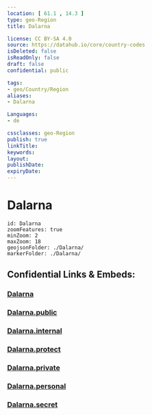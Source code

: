 ```yaml
---
location: [ 61.1 , 14.3 ] 
type: geo-Region
title: Dalarna

license: CC BY-SA 4.0
source: https://datahub.io/core/country-codes
isDeleted: false
isReadOnly: false
draft: false
confidential: public

tags:
- geo/Country/Region
aliases:
- Dalarna

Languages:
- de

cssclasses: geo-Region
publish: true
linkTitle: 
keywords: 
layout: 
publishDate: 
expiryDate: 
---
```


# Dalarna

```leaflet
id: Dalarna
zoomFeatures: true 
minZoom: 2 
maxZoom: 18
geojsonFolder: ./Dalarna/
markerFolder: ./Dalarna/
```


## Confidential Links & Embeds: 

### [Dalarna](/_Standards/Earth/Continent/Europe/Europe~North/Sweden/Provinces~Sweden/Dalarna.md) 

### [Dalarna.public](/_public/Earth/Continent/Europe/Europe~North/Sweden/Provinces~Sweden/Dalarna.public.md) 

### [Dalarna.internal](/_internal/Earth/Continent/Europe/Europe~North/Sweden/Provinces~Sweden/Dalarna.internal.md) 

### [Dalarna.protect](/_protect/Earth/Continent/Europe/Europe~North/Sweden/Provinces~Sweden/Dalarna.protect.md) 

### [Dalarna.private](/_private/Earth/Continent/Europe/Europe~North/Sweden/Provinces~Sweden/Dalarna.private.md) 

### [Dalarna.personal](/_personal/Earth/Continent/Europe/Europe~North/Sweden/Provinces~Sweden/Dalarna.personal.md) 

### [Dalarna.secret](/_secret/Earth/Continent/Europe/Europe~North/Sweden/Provinces~Sweden/Dalarna.secret.md)


